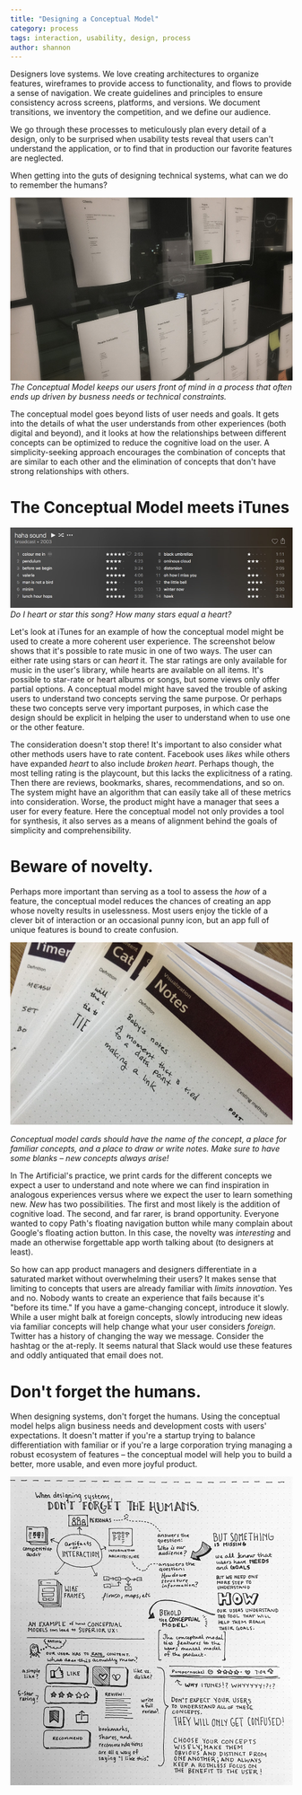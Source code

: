 ```yaml
---
title: "Designing a Conceptual Model"
category: process
tags: interaction, usability, design, process
author: shannon
---
```


Designers love systems. We love creating architectures to organize features, wireframes to provide access to functionality, and flows to provide a sense of navigation. We create guidelines and principles to ensure consistency across screens, platforms, and versions. We document transitions, we inventory the competition, and we define our audience.

We go through these processes to meticulously plan every detail of a design, only to be surprised when usability tests reveal that users can't understand the application, or to find that in production our favorite features are neglected.

When getting into the guts of designing technical systems, what can we do to remember the humans?

![conceptual model](2015-11-03-conceptualmodel/model.jpg)
*The Conceptual Model keeps our users front of mind in a process that often ends up driven by busness needs or technical constraints.*

The conceptual model goes beyond lists of user needs and goals. It gets into the details of what the user understands from other experiences (both digital and beyond), and it looks at how the relationships between different concepts can be optimized to reduce the cognitive load on the user. A simplicity-seeking approach encourages the combination of concepts that are similar to each other and the elimination of concepts that don't have strong relationships with others.

# The Conceptual Model meets iTunes

![iTunes](2015-11-03-conceptualmodel/itunes.jpg)
*Do I heart or star this song? How many stars equal a heart?*

Let's look at iTunes for an example of how the conceptual model might be used to create a more coherent user experience. The screenshot below shows that it's possible to rate music in one of two ways. The user can either rate using stars or can *heart* it. The star ratings are only available for music in the user's library, while hearts are available on all items. It's possible to star-rate or heart albums or songs, but some views only offer partial options. A conceptual model might have saved the trouble of asking users to understand two concepts serving the same purpose. Or perhaps these two concepts serve very important purposes, in which case the design should be explicit in helping the user to understand when to use one or the other feature.

The consideration doesn't stop there! It's important to also consider what other methods users have to rate content. Facebook uses *likes* while others have expanded *heart* to also include *broken heart*. Perhaps though, the most telling rating is the playcount, but this lacks the explicitness of a rating. Then there are reviews, bookmarks, shares, recommendations, and so on. The system might have an algorithm that can easily take all of these metrics into consideration. Worse, the product might have a manager that sees a user for every feature. Here the conceptual model not only provides a tool for synthesis, it also serves as a means of alignment behind the goals of simplicity and comprehensibility.

# Beware of novelty.

Perhaps more important than serving as a tool to assess the *how* of a feature, the conceptual model reduces the chances of creating an app whose novelty results in uselessness. Most users enjoy the tickle of a clever bit of interaction or an occasional punny icon, but an app full of unique features is bound to create confusion.

![conceptual model cards](2015-11-03-conceptualmodel/modelcards.jpg)

*Conceptual model cards should have the name of the concept, a place for familiar concepts, and a place to draw or write notes. Make sure to have some blanks – new concepts always arise!*

In The Artificial's practice, we print cards for the different concepts we expect a user to understand and note where we can find inspiration in analogous experiences versus where we expect the user to learn something new. *New* has two possibilities. The first and most likely is the addition of cognitive load. The second, and far rarer, is brand opportunity. Everyone wanted to copy Path's floating navigation button while many complain about Google's floating action button. In this case, the novelty was *interesting* and made an otherwise forgettable app worth talking about (to designers at least).

So how can app product managers and designers differentiate in a saturated market without overwhelming their users? It makes sense that limiting to concepts that users are already familiar with *limits innovation*. Yes and no. Nobody wants to create an experience that fails because it's "before its time." If you have a game-changing concept, introduce it slowly. While a user might balk at foreign concepts, slowly introducing new ideas via familiar concepts will help change what your user considers *foreign*. Twitter has a history of changing the way we message. Consider the hashtag or the at-reply. It seems natural that Slack would use these features and oddly antiquated that email does not.

# Don't forget the humans.

When designing systems, don't forget the humans. Using the conceptual model helps align business needs and development costs with users' expectations. It doesn't matter if you're a startup trying to balance differentiation with familiar or if you're a large corporation trying managing a robust ecosystem of features – the conceptual model will help you to build a better, more usable, and even more joyful product.

[![sketch notes](2015-11-03-conceptualmodel/sketchnotes.jpg)](2015-11-03-conceptualmodel/sketchnotes_large.jpg)
